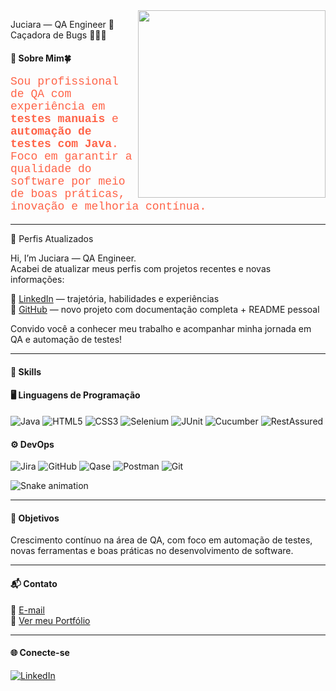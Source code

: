 
<img align="right" src="https://github.com/user-attachments/assets/eb21535f-c029-4fbc-ba5c-754d2e026845" width="300" height="300">

 Juciara — QA Engineer 💚  
Caçadora de Bugs 🕵️‍♀️🐞

#### 💼 Sobre Mim🍀

<p style="color: #FF6347; font-family: 'Courier New', monospace; font-size: 18px;">
Sou profissional de QA com experiência em <strong>testes manuais</strong> e <strong>automação de testes com Java</strong>. Foco em garantir a qualidade do software por meio de boas práticas, inovação e melhoria contínua.
</p>

---

🚀 Perfis Atualizados

Hi, I’m Juciara — QA Engineer.  
Acabei de atualizar meus perfis com projetos recentes e novas informações:

🔗 [LinkedIn](https://www.linkedin.com/in/juciara-e-c) — trajetória, habilidades e experiências  
🔗 [GitHub](https://github.com/juciiara) — novo projeto com documentação completa + README pessoal

Convido você a conhecer meu trabalho e acompanhar minha jornada em QA e automação de testes!

---

#### 🚀 Skills

#### 🖥️ Linguagens de Programação

<div align="left">
  <img alt="Java" src="https://img.shields.io/badge/Java-ED8B00?style=for-the-badge&logo=openjdk&logoColor=white" />
  <img alt="HTML5" src="https://img.shields.io/badge/HTML-239120?style=for-the-badge&logo=html5&logoColor=white" />
  <img alt="CSS3" src="https://img.shields.io/badge/CSS-239120?style=for-the-badge&logo=css3&logoColor=white" />
  <img alt="Selenium" src="https://img.shields.io/badge/Selenium-43B02A?style=for-the-badge&logo=selenium&logoColor=white" />
  <img alt="JUnit" src="https://img.shields.io/badge/JUnit-25A162?style=for-the-badge&logo=junit&logoColor=white" />
  <img alt="Cucumber" src="https://img.shields.io/badge/Cucumber-23B574?style=for-the-badge&logo=cucumber&logoColor=white" />
  <img alt="RestAssured" src="https://img.shields.io/badge/RestAssured-3A5A40?style=for-the-badge&logo=rest&logoColor=white" />
</div>

#### ⚙️ DevOps

<div align="left">
  <img alt="Jira" src="https://img.shields.io/badge/Jira-0052CC?style=for-the-badge&logo=jira&logoColor=white" />
  <img alt="GitHub" src="https://img.shields.io/badge/GitHub-181717?style=for-the-badge&logo=github&logoColor=white" />
  <img alt="Qase" src="https://img.shields.io/badge/Qase-FF6633?style=for-the-badge&logo=qase&logoColor=white" />
  <img alt="Postman" src="https://img.shields.io/badge/Postman-FF6C37?style=for-the-badge&logo=postman&logoColor=white" />
  <img alt="Git" src="https://img.shields.io/badge/Git-F1502F?style=for-the-badge&logo=git&logoColor=white" />
</div>

![Snake animation](https://github.com/LuigiGF/LuigiGF/blob/output/github-contribution-grid-snake.svg)

---

#### 🌱 Objetivos

Crescimento contínuo na área de QA, com foco em automação de testes, novas ferramentas e boas práticas no desenvolvimento de software.

---

#### 📬 Contato

📧 [E-mail](mailto:juciarae.c@gmail.com)  
📄 [Ver meu Portfólio](https://github.com/juciiara/juciiara/blob/main/JUCIARA%20E.pdf)

---

#### 🌐 Conecte-se

[![LinkedIn](https://img.shields.io/badge/LinkedIn-0A66C2?style=for-the-badge&logo=linkedin&logoColor=white)](https://www.linkedin.com/in/juciara-e-c/)
